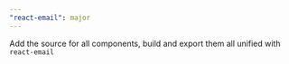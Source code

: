 ```yaml
---
"react-email": major
---
```


Add the source for all components, build and export them all unified with `react-email`
